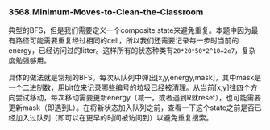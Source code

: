 ### 3568.Minimum-Moves-to-Clean-the-Classroom

典型的BFS，但是我们需要定义一个composite state来避免重复。本题中因为最有路径可能需要重复经过相同的cell，所以我们还需要记录每一步时当前的energy，已经访问过的litter。这样所有的状态种类有`20*20*50*2^10=2e7`，复杂度勉强够用。

具体的做法就是常规的BFS。每次从队列中弹出[x,y,energy,mask]，其中mask是一个二进制数，用bit位来记录哪些编号的垃圾已经被清理。从当前[x,y]往四个方向尝试移动，每次移动需要更新energy（减一，或者遇到R就reset），也可能需要更新mask（即遇到L）。在将新状态加入队列之前，查看一下这个state之前是否已经加入过队列（即可以在更早的时间被访问到）以避免重复搜索。
